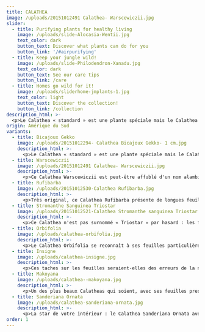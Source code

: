 ```yaml
---
title: CALATHEA
image: /uploads/20151012491 Calathea- Warscewiczii.jpg
slider:
  - title: Purifying plants for healthy living
    image: /uploads/slide-Alocasia-Wentii.jpg
    text_color: dark
    button_text: Discover what plants can do for you
    button_link: '/#airpurifying'
  - title: Keep your jungle wild!
    image: /uploads/slide-Philodendron-Xanadu.jpg
    text_color: dark
    button_text: See our care tips
    button_link: /care
  - title: Homes go wild for it!
    image: /uploads/sliderhome-jmplants-1.jpg
    text_color: light
    button_text: Discover the collection!
    button_link: /collection
description_html: >-
  <p>Le Calathea « standard » est une plante spéciale mais le Calathea Bicajoux Gekko est tout simplement exceptionnel. Les feuilles de cette plante présentent des dessins époustouflants. Avec leur teinte rose, les fleurs sont tout aussi belles. Saviez-vous que vous pourrez profiter de ces fleurs pendant environ 20 semaines ?</p><p>Le Calathea est originaire de la forêt vierge de la région amazonienne en Amérique du Sud. Elle pousse dans les couches inférieures de la forêt, là où l'ombre est omniprésente. Chez vous, elle se plaît également à l'ombre. Plante dont les feuilles présentent des dessins et des formes magnifiques.</p><p>Autre originalité, la plante « murmure » : les feuilles s'ouvrent le matin dans un léger murmure avant de se refermer le soir. Plante réputée pour son action purificatrice sur l'air.</p>
origin: Amérique du Sud
variants:
  - title: Bicajoux Gekko
    image: /uploads/20151012294- Calathea Bicajoux Gekko- 1 cm.jpg
    description_html: >-
      <p>Le Calathea « standard » est une plante spéciale mais le Calathea Bicajoux Gekko est tout simplement exceptionnel. Les feuilles de cette plante présentent des dessins époustouflants. Avec leur teinte rose, les fleurs sont tout aussi belles. Saviez-vous que vous pourrez profiter de ces fleurs pendant environ 20 semaines ?</p><p>Le Calathea est originaire de la forêt vierge de la région amazonienne en Amérique du Sud. Elle pousse dans les couches inférieures de la forêt, là où l'ombre est omniprésente. Chez vous, elle se plaît également à l'ombre. Plante dont les feuilles présentent des dessins et des formes magnifiques.</p><p>Autre originalité, la plante « murmure » : les feuilles s'ouvrent le matin dans un léger murmure avant de se refermer le soir. Plante réputée pour son action purificatrice sur l'air.</p>
  - title: Warscewiczii
    image: /uploads/20151012491 Calathea- Warscewiczii.jpg
    description_html: >-
      <p>Ce Calathea Warscewiczii est peut-être affublé d'un nom alambiqué mais c'est aussi une plante très spéciale. Ses feuilles sont douces, d'aucuns disent douces comme la soie. Et ce n'est pas un hasard si cette plante a été surnommée la « plante paon » : une jolie teinte violette orne la face inférieure de ses somptueuses feuilles qui sont vert foncé en surface.</p>
  - title: Rufibarba
    image: /uploads/20151012530-Calathea Rufibarba.jpg
    description_html: >-
      <p>Très original, ce Calathea Rufibarba présente de longues feuilles étroites aux bords ondulés. Leur coloration est uniforme, entre vert clair et gris-vert sur le dessus, rouge foncé sur le dessous.</p>
  - title: Stromanthe Sanguinea Triostar
    image: /uploads/20151012521-Calathea Stromanthe sanguinea Triostar.jpg
    description_html: >-
      <p>Ce Calathea n'est pas surnommé « Triostar » par hasard : les feuilles tricolores de cette espèce décrivent des formes originales. Elles oscillent entre le rose, le blanc et le vert, ce qui donne à ce Calathea un look en constante évolution. La lumière artificielle permet de créer un joli reflet rose.</p>
  - title: Orbifolia
    image: /uploads/calathea-orbifolia.jpg
    description_html: >-
      <p>Le Calathea Orbifolia se reconnaît à ses feuilles particulières : larges et rondes avec des nervures qui présentent de grandes taches originales. Chaque plante semble se décliner sur des nuances différentes !</p>
  - title: Insigne
    image: /uploads/calathea-insigne.jpg
    description_html: >-
      <p>Ces taches sur les feuilles seraient-elles des erreurs de la nature ? Pas du tout, c'est justement ce qui fait tout le charme du Calathea Insigne ! Le dessous de la feuille est quant à lui vert clair avec des taches sombres.</p>
  - title: Makoyana
    image: /uploads/calathea--makoyana.jpg
    description_html: >-
      <p>Un des plus beaux Calatheas qui soient, avec ses feuilles presque rondes qui oscillent entre le vert-argent et le vert-olive. Les plus observateurs remarqueront les lignes vert foncé de chaque côté de la nervure centrale. Le dessous des feuilles vaut également le détour : une surface blanc-argent parsemée de taches rouges et violettes.</p>
  - title: Sanderiana Ornata
    image: /uploads/calathea-sanderiana-ornata.jpg
    description_html: >-
      <p>La star de votre intérieur : le Calathea Sanderiana Ornata avec ses magnifiques grandes feuilles rondes aux nervures tachetées. Les nervures blanches de cette espèce ressortent d'autant plus sur la surface verte et neutre des feuilles.</p>
order: 1
---
```



